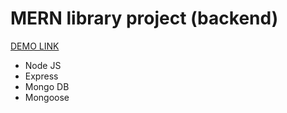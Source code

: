 # MERN library project (backend)

[DEMO LINK](https://ruslanvasylyshyn.github.io/MERN-library-project-backend/)

- Node JS
- Express
- Mongo DB
- Mongoose
